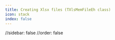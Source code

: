 ```yaml
---
title: Сreating Xlsx files (TXlsMemFileEh class)
icon: stack
index: false
---
```


//sidebar: false
//order: false

